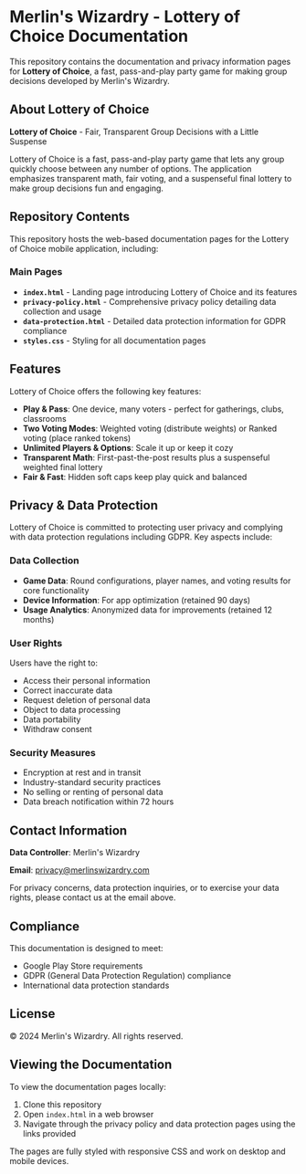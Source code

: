 # Merlin's Wizardry - Lottery of Choice Documentation

This repository contains the documentation and privacy information pages for **Lottery of Choice**, a fast, pass-and-play party game for making group decisions developed by Merlin's Wizardry.

## About Lottery of Choice

**Lottery of Choice** - Fair, Transparent Group Decisions with a Little Suspense

Lottery of Choice is a fast, pass-and-play party game that lets any group quickly choose between any number of options. The application emphasizes transparent math, fair voting, and a suspenseful final lottery to make group decisions fun and engaging.

## Repository Contents

This repository hosts the web-based documentation pages for the Lottery of Choice mobile application, including:

### Main Pages

- **`index.html`** - Landing page introducing Lottery of Choice and its features
- **`privacy-policy.html`** - Comprehensive privacy policy detailing data collection and usage
- **`data-protection.html`** - Detailed data protection information for GDPR compliance
- **`styles.css`** - Styling for all documentation pages

## Features

Lottery of Choice offers the following key features:

- **Play & Pass**: One device, many voters - perfect for gatherings, clubs, classrooms
- **Two Voting Modes**: Weighted voting (distribute weights) or Ranked voting (place ranked tokens)
- **Unlimited Players & Options**: Scale it up or keep it cozy
- **Transparent Math**: First-past-the-post results plus a suspenseful weighted final lottery
- **Fair & Fast**: Hidden soft caps keep play quick and balanced

## Privacy & Data Protection

Lottery of Choice is committed to protecting user privacy and complying with data protection regulations including GDPR. Key aspects include:

### Data Collection
- **Game Data**: Round configurations, player names, and voting results for core functionality
- **Device Information**: For app optimization (retained 90 days)
- **Usage Analytics**: Anonymized data for improvements (retained 12 months)

### User Rights
Users have the right to:
- Access their personal information
- Correct inaccurate data
- Request deletion of personal data
- Object to data processing
- Data portability
- Withdraw consent

### Security Measures
- Encryption at rest and in transit
- Industry-standard security practices
- No selling or renting of personal data
- Data breach notification within 72 hours

## Contact Information

**Data Controller**: Merlin's Wizardry

**Email**: privacy@merlinswizardry.com

For privacy concerns, data protection inquiries, or to exercise your data rights, please contact us at the email above.

## Compliance

This documentation is designed to meet:
- Google Play Store requirements
- GDPR (General Data Protection Regulation) compliance
- International data protection standards

## License

© 2024 Merlin's Wizardry. All rights reserved.

## Viewing the Documentation

To view the documentation pages locally:

1. Clone this repository
2. Open `index.html` in a web browser
3. Navigate through the privacy policy and data protection pages using the links provided

The pages are fully styled with responsive CSS and work on desktop and mobile devices.
